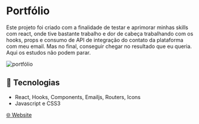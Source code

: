 # Portfólio
<p align="flex-start"> Este projeto foi criado com a finalidade de testar e aprimorar minhas skills com react, onde tive bastante trabalho 
e dor de cabeça trabalhando com os hooks, props e consumo de API de integração do contato da plataforma com meu email. Mas no final, conseguir 
chegar no resultado que eu queria. Aqui os estudos não podem parar.</p>

![portfólio](https://raw.githubusercontent.com/WellingtonSilva12/portfolio-react/master/src/assets/tela-home.png)

## :rocket: Tecnologias
 - React, Hooks, Components, Emailjs, Routers, Icons 
 - Javascript e CSS3
 
 [🌐 Website](https://jazzy-granita-35f5d7.netlify.app)
 
 

